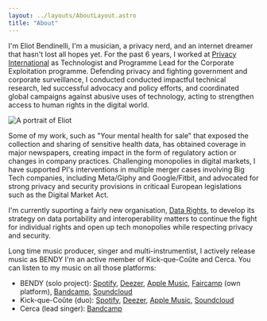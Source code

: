 ```yaml
---
layout: ../layouts/AboutLayout.astro
title: "About"
---
```


I'm Eliot Bendinelli, I'm a musician, a privacy nerd, and an internet 
dreamer that hasn't lost all hopes yet. For the past 6 years, I worked 
at [Privacy International](https://privacyinternational.org) as Technologist and Programme Lead for the 
Corporate Exploitation programme. Defending privacy and fighting government 
and corporate surveillance, I conducted conducted impactful technical research, 
led successful advocacy and policy efforts, and coordinated global 
campaigns against abusive uses of technology, acting to strengthen 
access to human rights in the digital world. 

<div>
  <img src="../src/assets/images/Portrait.jpg" class="sm:w-1/2 mx-auto rounded-image" alt="A portrait of Eliot">
</div>

Some of my work, such as "Your mental health for sale" that exposed the collection and sharing of 
sensitive health data, has obtained coverage in major newspapers, 
creating impact in the form of regulatory action or changes in company 
practices. Challenging monopolies in digital markets, I have supported 
PI's interventions in multiple merger cases involving Big 
Tech companies, including Meta/Giphy and Google/Fitbit, and 
advocated for strong privacy and security provisions in criticaal 
European legislations such as the Digital Market Act. 

I'm currently suporting a fairly new organisation, [Data Rights](https://datarights.ngo),
to develop its strategy on data portability and interoperability matters to 
continue the fight for individual rights and open up tech monopolies while respecting 
privacy and security.

Long time music producer, singer and multi-instrumentist, I actively release music as BENDY 
I'm an active member of Kick-que-Coûte and Cerca. You can listen to my music on all those platforms:
- BENDY (solo project): [Spotify](https://open.spotify.com/artist/1aWBhY8XJgHH0o9YRLscBP?si=f46n2jARThak5zyNYwXr6g), [Deezer](https://www.deezer.com/fr/artist/162447027), [Apple Music](https://music.apple.com/us/artist/bendy/1598816209), [Faircamp](https://music.bndy.org) (own platform), [Bandcamp](sloppybendy.bandcamp.com), [Soundcloud](https://soundcloud.com/sloppybendy/) 
- Kick-que-Coûte (duo): [Spotify](https://open.spotify.com/artist/0qQi34NXAIPXcYLYBATWxm?si=M10cSYZ1T7OtDIINAR6G2Q), [Deezer](https://www.deezer.com/fr/artist/274440811), [Apple Music](https://music.apple.com/us/artist/kick-que-co%C3%BBte/1758504934), [Soundcloud](https://soundcloud.com/kick-que-coute/)
- Cerca (lead singer): [Bandcamp](https://cerca.bandcamp.com/album/rebirth)